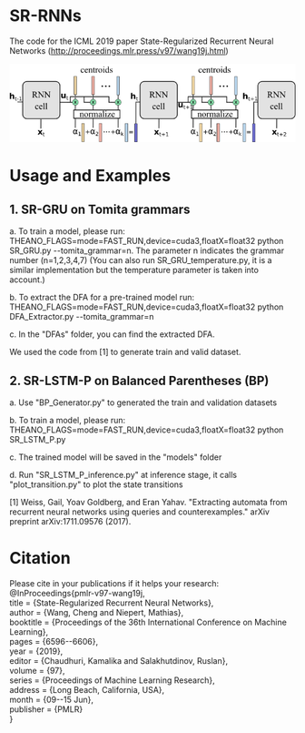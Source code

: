 # SR-RNNs
The code for the ICML 2019 paper State-Regularized Recurrent Neural Networks (http://proceedings.mlr.press/v97/wang19j.html)

<img src="https://github.com/deepsemantic/sr-rnns/blob/master/SR-RNNs.png" algin="middle"  width="800" >

# Usage and Examples  
   ## 1. SR-GRU on Tomita grammars
   
   a. To train a model, please run: THEANO_FLAGS=mode=FAST_RUN,device=cuda3,floatX=float32 python SR_GRU.py  --tomita_grammar=n. The parameter n indicates the grammar number (n=1,2,3,4,7) (You can also run SR_GRU_temperature.py, it is a similar implementation but the temperature parameter is taken into account.)
   
   b. To extract the DFA for a pre-trained model run: THEANO_FLAGS=mode=FAST_RUN,device=cuda3,floatX=float32 python DFA_Extractor.py --tomita_grammar=n
   
   c. In the "DFAs" folder, you can find the extracted DFA.
   
   We used the code from [1] to generate train and valid dataset.
   
   ## 2. SR-LSTM-P on Balanced Parentheses (BP)
   
   a. Use "BP_Generator.py" to generated the train and validation datasets
   
   b. To train a model, please run: THEANO_FLAGS=mode=FAST_RUN,device=cuda3,floatX=float32 python SR_LSTM_P.py
   
   c. The trained model will be saved in the "models" folder
   
   d. Run "SR_LSTM_P_inference.py" at inference stage, it calls "plot_transition.py" to plot the state transitions

[1] Weiss, Gail, Yoav Goldberg, and Eran Yahav. "Extracting automata from recurrent neural networks using queries and counterexamples." arXiv preprint arXiv:1711.09576 (2017).      

# Citation
Please cite in your publications if it helps your research:   
        @InProceedings{pmlr-v97-wang19j,  
          title = 	 {State-Regularized Recurrent Neural Networks},  
          author = 	 {Wang, Cheng and Niepert, Mathias},  
          booktitle = 	 {Proceedings of the 36th International Conference on Machine Learning},  
          pages = 	 {6596--6606},  
          year = 	 {2019},  
          editor = 	 {Chaudhuri, Kamalika and Salakhutdinov, Ruslan},  
          volume = 	 {97},  
          series = 	 {Proceedings of Machine Learning Research},  
          address = 	 {Long Beach, California, USA},  
          month = 	 {09--15 Jun},  
          publisher = 	 {PMLR}  
        }
